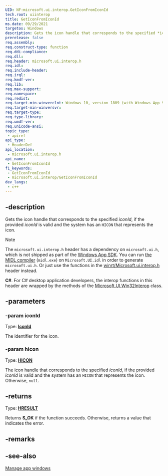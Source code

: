 ```yaml
---
UID: NF:microsoft.ui.interop.GetIconFromIconId
tech.root: uiinterop
title: GetIconFromIconId
ms.date: 09/29/2021
targetos: Windows
description: Gets the icon handle that corresponds to the specified *iconId*, if the provided *iconId* is valid and the system has an `HICON` that represents the icon.
prerelease: false
req.assembly: 
req.construct-type: function
req.ddi-compliance: 
req.dll: 
req.header: microsoft.ui.interop.h
req.idl: 
req.include-header: 
req.irql: 
req.kmdf-ver: 
req.lib: 
req.max-support: 
req.namespace: 
req.redist: 
req.target-min-winverclnt: Windows 10, version 1809 (with Windows App SDK 1.0 Preview 1 or later)
req.target-min-winversvr: 
req.target-type: 
req.type-library: 
req.umdf-ver: 
req.unicode-ansi: 
topic_type:
 - apiref
api_type:
 - HeaderDef
api_location:
 - microsoft.ui.interop.h
api_name:
 - GetIconFromIconId
f1_keywords:
 - GetIconFromIconId
 - microsoft.ui.interop/GetIconFromIconId
dev_langs:
 - c++
---
```


## -description

Gets the icon handle that corresponds to the specified *iconId*, if the provided *iconId* is valid and the system has an `HICON` that represents the icon.

> [!NOTE]
> The `microsoft.ui.interop.h` header has a dependency on `microsoft.ui.h`, which is not shipped as part of the [Windows App SDK](/windows/apps/windows-app-sdk/). You can run [the MIDL compiler](/windows/win32/midl/using-the-midl-compiler-2) (`midl.exe`) on `Microsoft.UI.idl` in order to generate `microsoft.ui.h`. Or just use the functions in the [winrt/Microsoft.ui.interop.h](../winrt-microsoft.ui.interop/index.md) header instead.

**C#**. For C# desktop application developers, the interop functions in this header are wrapped by the methods of the [Microsoft.UI.Win32Interop](/windows/apps/winui/winui3/cs-interop-apis/microsoft.ui/microsoft.ui.win32interop) class.

## -parameters

### -param iconId

Type: **[IconId](/windows/winui/api/microsoft.ui.iconid)**

The identifier for the icon.

### -param hicon

Type: **[HICON](/windows/win32/winprog/windows-data-types)**

The icon handle that corresponds to the specified *iconId*, if the provided *iconId* is valid and the system has an `HICON` that represents the icon. Otherwise, `null`.

## -returns

Type: **[HRESULT](/windows/win32/winprog/windows-data-types)**

Returns **S_OK** if the function succeeds. Otherwise, returns a value that indicates the error.

## -remarks

## -see-also

[Manage app windows](/windows/apps/windows-app-sdk/windowing/windowing-overview)